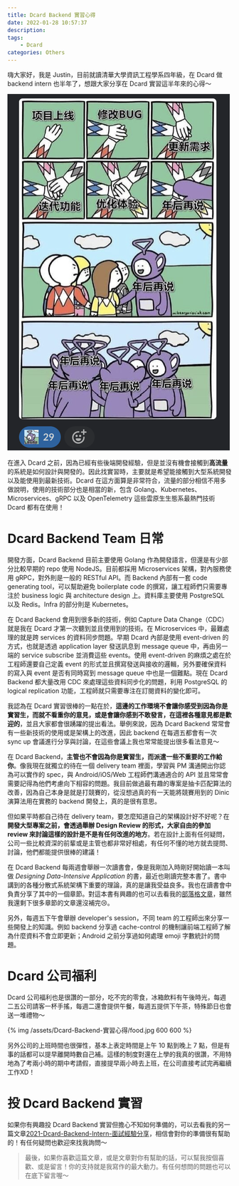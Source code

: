```yaml
---
title: Dcard Backend 實習心得
date: 2022-01-28 10:57:37
description:
tags:
	- Dcard
categories: Others
---
```


嗨大家好，我是 Justin，目前就讀清華大學資訊工程學系四年級，在 Dcard 做 backend intern 也半年了，想跟大家分享在 Dcard 實習這半年來的心得～

![Dcard 真的是一間很有活力的公司，Slack 群組常常有各種梗圖xD](/assets/Dcard-Backend-實習心得/slack.png)

在進入 Dcard 之前，因為已經有些後端開發經驗，但是並沒有機會接觸到**高流量**的系統是如何設計與開發的。因此找實習時，主要就是希望能接觸到大型系統開發以及能使用到最新技術。Dcard 在這方面算是非常符合，流量的部分相信不用多做說明，使用的技術部分也是相當的新，包含 Golang、Kubernetes、Microservices、gRPC 以及 OpenTelemetry 這些雲原生生態系最熱門技術 Dcard 都有在使用！

<!-- More -->

# Dcard Backend Team 日常

開發方面，Dcard Backend 目前主要使用 Golang 作為開發語言，但還是有少部分比較早期的 repo 使用 NodeJS。目前都採用 Microservices 架構，對內服務使用 gRPC，對外則是一般的 RESTful API。而 Backend 內部有一套 code generating tool，可以幫助避免 boilerplate code 的撰寫，讓工程師們只需要專注於 business logic 與 architecture design 上。資料庫主要使用 PostgreSQL 以及 Redis。Infra 的部分則是 Kubernetes。

在 Dcard Backend 會用到很多新的技術，例如 Capture Data Change（CDC）就是我在 Dcard 才第一次聽到並且使用到的技術。在 Microservices 中，最難處理的就是跨 services 的資料同步問題。早期 Dcard 內部是使用 event-driven 的方式，也就是透過 application layer 發送訊息到 message queue 中，再由另一端的 service subscribe 並消費這些 events。使用 event-driven 的麻煩之處在於工程師還要自己定義 event 的形式並且撰寫發送與接收的邏輯，另外要確保資料的寫入與 event 是否有同時寫到 message queue 中也是一個難點。現在 Dcard Backend 都大量改用 CDC 來處理這些資料同步化的問題，利用 PostgreSQL 的 logical replication 功能，工程師就只需要專注在訂閱資料的變化即可。

我認為在 Dcard 實習很棒的一點在於，**這邊的工作環境不會讓你感受到因為你是實習生，而就不看重你的意見，或是會讓你感到不敢發言，在這裡各種意見都是歡迎的**，並且大家都會很踴躍的提出看法。舉例來說，因為 Dcard Backend 常常會有一些新技術的使用或是架構上的改進，因此 backend 在每週五都會有一次 sync up 會議進行分享與討論，在這些會議上我也常常能提出很多看法意見～

在 Dcard Backend，**主管也不會因為你是實習生，而派遣一些不重要的工作給你**。像我現在就獨立的待在一個 delivery team 裡面，學習與 PM 溝通開出你認為可以實作的 spec，與 Android/iOS/Web 工程師們溝通適合的 API 並且常常會需要記得為他們考慮向下相容的問題。我目前做過最有趣的專案是抽卡匹配算法的改善，因為自己本身是就是打競賽的，從沒想過真的有一天能將競賽用到的 Dinic 演算法用在實務的 backend 開發上，真的是很有意思。

但如果平時都自己待在 delivery team，要怎麼知道自己的架構設計好不好呢？在**開發大型專案之前，會透過舉辦 Design Review 的形式，大家自由的參加 review 來討論這樣的設計是不是有任何改進的地方**。若在設計上面有任何疑問，公司一些比較資深的前輩或是主管也都非常好相處，有任何不懂的地方就去提問、討論，他們都能提供很棒的建議！

在 Dcard Backend 每兩週會舉辦一次讀書會，像是我剛加入時剛好開始讀一本叫做 *Designing Data-Intensive Application* 的書，最近也剛讀完整本書了。書中講到的各種分散式系統架構下重要的理論，真的是讓我受益良多。我也在讀書會中負責分享了其中的一個章節。對這本書有興趣的也可以去看我的[部落格文章](https://blog.justin0u0.com/tags/DDIA/)，雖然我還剩下很多章節的文章還沒補完😢。

另外，每週五下午會舉辦 developer's session，不同 team 的工程師出來分享一些開發上的知識。例如 backend 分享過 cache-control 的機制讓前端工程師了解為什麼資料不會立即更新；Android 之前分享過如何處理 emoji 字數統計的問題。

# Dcard 公司福利

Dcard 公司福利也是很讚的一部分，吃不完的零食，冰箱飲料有午後時光，每週二五公司請客一杯手搖，每週二還會提供午餐，每週五提供下午茶，特殊節日也會送一堆禮物～

{% img /assets/Dcard-Backend-實習心得/food.jpg 600 600 %}

另外公司的上班時間也很彈性，基本上表定時間是上午 10 點到晚上 7 點，但是有事的話都可以提早離開時數自己補。這樣的制度對還在上學的我真的很讚，不用特地為了考兩小時的期中考請假，直接提早兩小時去上班，在公司直接考試完再繼續工作XD！

# 投 Dcard Backend 實習

如果你有興趣投 Dcard Backend 實習但擔心不知如何準備的，可以去看我的另一篇文章[2021-Dcard-Backend-Intern-面試經驗分享](https://blog.justin0u0.com/2021-Dcard-Web-Backend-Intern-%E9%9D%A2%E8%A9%A6%E7%B6%93%E9%A9%97%E5%88%86%E4%BA%AB/)，相信會對你的準備很有幫助的！有任何疑問也歡迎來找我詢問～

> 最後，如果你喜歡這篇文章，或是文章對你有幫助的話，可以幫我按個喜歡、或是留言！你的支持就是我寫作的最大動力。有任何想問的問題也可以在底下留言喔～
